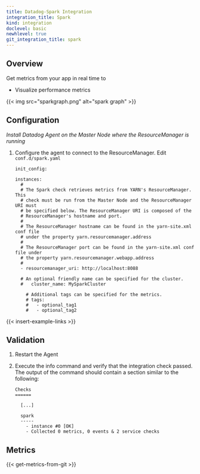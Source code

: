 ```yaml
---
title: Datadog-Spark Integration
integration_title: Spark
kind: integration
doclevel: basic
newhlevel: true
git_integration_title: spark
---
```



## Overview

Get metrics from your app in real time to

  * Visualize performance metrics

{{< img src="sparkgraph.png" alt="spark graph" >}}

## Configuration

*Install Datadog Agent on the Master Node where the ResourceManager is running*

1.  Configure the agent to connect to the ResourceManager. Edit `conf.d/spark.yaml`

        init_config:

        instances:
          #
          # The Spark check retrieves metrics from YARN's ResourceManager. This
          # check must be run from the Master Node and the ResourceManager URI must
          # be specified below. The ResourceManager URI is composed of the
          # ResourceManager's hostname and port.
          #
          # The ResourceManager hostname can be found in the yarn-site.xml conf file
          # under the property yarn.resourcemanager.address
          #
          # The ResourceManager port can be found in the yarn-site.xml conf file under
          # the property yarn.resourcemanager.webapp.address
          #
          - resourcemanager_uri: http://localhost:8088

          # An optional friendly name can be specified for the cluster.
          #   cluster_name: MySparkCluster

            # Additional tags can be specified for the metrics.
            # tags:
            #   - optional_tag1
            #   - optional_tag2

{{< insert-example-links >}}

## Validation

1.  Restart the Agent
2.  Execute the info command and verify that the integration check passed. The output of the command should contain a section similar to the following:


        Checks
        ======

          [...]

          spark
          -----
            - instance #0 [OK]
            - Collected 0 metrics, 0 events & 2 service checks

## Metrics

{{< get-metrics-from-git >}}